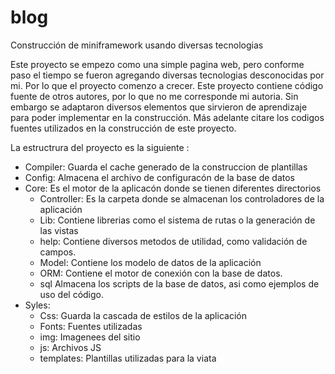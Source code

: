# blog
Construcción de miniframework usando diversas tecnologias

Este proyecto se empezo como una simple pagina web, pero conforme paso el tiempo se fueron agregando diversas tecnologias desconocidas por mi.
Por lo que el proyecto comenzo a crecer. Este proyecto contiene código fuente de otros autores, por lo que no me corresponde mi autoria. 
Sin embargo se adaptaron diversos elementos que sirvieron de aprendizaje para poder implementar en la construcción. Más adelante citare los
codigos fuentes utilizados en la construcción de este proyecto.

La estructrura del proyecto es la siguiente :
  - Compiler: Guarda el cache generado de la construccion de plantillas
  - Config: Almacena el archivo de configuracón de la base de datos 
  - Core: Es el motor de la aplicacón donde se tienen diferentes directorios
      *  Controller: Es la carpeta donde se almacenan los controladores de la aplicación
      *  Lib: Contiene librerias como el sistema de rutas o la generación de las vistas
      *  help: Contiene diversos metodos de utilidad, como validación de campos.
      *  Model: Contiene los modelo de datos de la aplicación
      *  ORM: Contiene el motor de conexión con la base de datos. 
      *  sql Almacena los scripts de la base de datos, asi como ejemplos de uso del código.
  - Syles: 
      *  Css: Guarda la cascada de estilos de la aplicación
      *  Fonts: Fuentes utilizadas 
      *  img: Imagenees del sitio
      *  js: Archivos JS
      *  templates: Plantillas utilizadas para la viata

